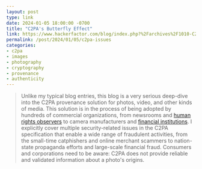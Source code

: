 ```yaml
---
layout: post
type: link
date: 2024-01-05 18:00:00 -0700
title: "C2PA's Butterfly Effect"
link: https://www.hackerfactor.com/blog/index.php?%2Farchives%2F1010-C2PAs-Butterfly-Effect.html
permalink: /post/2024/01/05/c2pa-issues
categories: 
- c2pa
- images
- photography
- cryptography
- provenance
- authenticity
---
```

<blockquote>Unlike my typical blog entries, this blog is a very serious deep-dive into the C2PA provenance solution for photos, video, and other kinds of media. This solution is in the process of being adopted by hundreds of commercial organizations, from newsrooms and <a href="https://datatracker.ietf.org/meeting/113/materials/slides-113-hrpc-harms-modelling-in-the-c2pa-witness-00">human rights observers</a> to camera manufacturers and <a href="https://www.forbes.com/sites/rashishrivastava/2023/10/27/content-credentials-that-label-ai-generated-images-are-coming-to-mobile-phones-and-cameras/">financial institutions</a>. I explicitly cover multiple security-related issues in the C2PA specification that enable a wide range of fraudulent activities, from the small-time catphishers and online merchant scammers to nation-state propaganda efforts and large-scale financial fraud. Consumers and corporations need to be aware: C2PA does not provide reliable and validated information about a photo's origins.</blockquote>